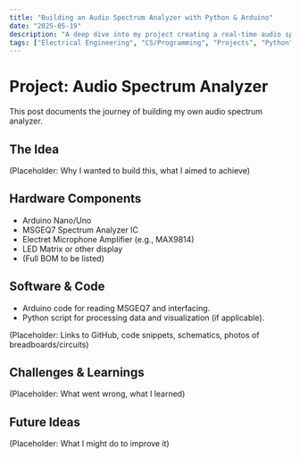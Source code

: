 ```yaml
---
title: "Building an Audio Spectrum Analyzer with Python & Arduino"
date: "2025-05-19"
description: "A deep dive into my project creating a real-time audio spectrum analyzer."
tags: ["Electrical Engineering", "CS/Programming", "Projects", "Python", "Arduino", "Audio"]
---
```


# Project: Audio Spectrum Analyzer

This post documents the journey of building my own audio spectrum analyzer.

## The Idea

(Placeholder: Why I wanted to build this, what I aimed to achieve)

## Hardware Components

*   Arduino Nano/Uno
*   MSGEQ7 Spectrum Analyzer IC
*   Electret Microphone Amplifier (e.g., MAX9814)
*   LED Matrix or other display
*   (Full BOM to be listed)

## Software & Code

*   Arduino code for reading MSGEQ7 and interfacing.
*   Python script for processing data and visualization (if applicable).

(Placeholder: Links to GitHub, code snippets, schematics, photos of breadboards/circuits)

## Challenges & Learnings

(Placeholder: What went wrong, what I learned)

## Future Ideas

(Placeholder: What I might do to improve it)
